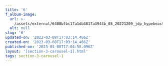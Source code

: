 ```yaml
---
title: '6'
f_album-image:
  url: >-
    /assets/external/6408bfbc17a1db3817a3944b_05_20221209_jdp_hypebeast_3_v37_srgb_4k.jpg
  alt: null
slug: '6'
updated-on: '2023-03-08T17:03:14.466Z'
created-on: '2023-03-08T17:03:14.466Z'
published-on: '2023-03-08T17:04:58.096Z'
layout: '[section-3-carousel-1].html'
tags: section-3-carousel-1
---
```



